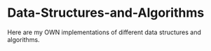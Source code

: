 # Data-Structures-and-Algorithms
Here are my OWN implementations of different data structures and algorithms.

